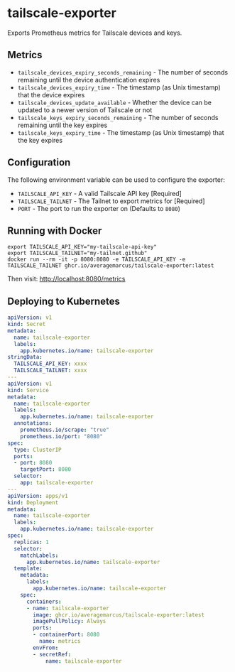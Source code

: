 # tailscale-exporter

Exports Prometheus metrics for Tailscale devices and keys.

## Metrics

* `tailscale_devices_expiry_seconds_remaining` - The number of seconds remaining until the device authentication expires
* `tailscale_devices_expiry_time` - The timestamp (as Unix timestamp) that the device expires
* `tailscale_devices_update_available` - Whether the device can be updated to a newer version of Tailscale or not
* `tailscale_keys_expiry_seconds_remaining` - The number of seconds remaining until the key expires
* `tailscale_keys_expiry_time` - The timestamp (as Unix timestamp) that the key expires

## Configuration

The following environment variable can be used to configure the exporter:

* `TAILSCALE_API_KEY` - A valid Tailscale API key [Required]
* `TAILSCALE_TAILNET` - The Tailnet to export metrics for [Required]
* `PORT` - The port to run the exporter on (Defaults to `8080`)

## Running with Docker

```shell
export TAILSCALE_API_KEY="my-tailscale-api-key"
export TAILSCALE_TAILNET="my-tailnet.github"
docker run --rm -it -p 8080:8080 -e TAILSCALE_API_KEY -e TAILSCALE_TAILNET ghcr.io/averagemarcus/tailscale-exporter:latest
```

Then visit: [http://localhost:8080/metrics](http://localhost:8080/metrics)

## Deploying to Kubernetes

```yaml
apiVersion: v1
kind: Secret
metadata:
  name: tailscale-exporter
  labels:
    app.kubernetes.io/name: tailscale-exporter
stringData:
  TAILSCALE_API_KEY: xxxx
  TAILSCALE_TAILNET: xxxx
---
apiVersion: v1
kind: Service
metadata:
  name: tailscale-exporter
  labels:
    app.kubernetes.io/name: tailscale-exporter
  annotations:
    prometheus.io/scrape: "true"
    prometheus.io/port: "8080"
spec:
  type: ClusterIP
  ports:
  - port: 8080
    targetPort: 8080
  selector:
    app: tailscale-exporter
---
apiVersion: apps/v1
kind: Deployment
metadata:
  name: tailscale-exporter
  labels:
    app.kubernetes.io/name: tailscale-exporter
spec:
  replicas: 1
  selector:
    matchLabels:
      app.kubernetes.io/name: tailscale-exporter
  template:
    metadata:
      labels:
        app.kubernetes.io/name: tailscale-exporter
    spec:
      containers:
      - name: tailscale-exporter
        image: ghcr.io/averagemarcus/tailscale-exporter:latest
        imagePullPolicy: Always
        ports:
        - containerPort: 8080
          name: metrics
        envFrom:
        - secretRef:
            name: tailscale-exporter

```
